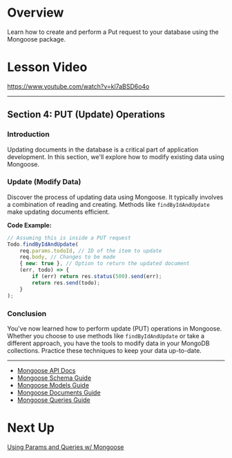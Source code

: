 

# Overview

Learn how to create and perform a Put request to your database using the Mongoose package.

# Lesson Video

https://www.youtube.com/watch?v=kl7aBSD6o4o

---

## Section 4: PUT (Update) Operations

### Introduction

Updating documents in the database is a critical part of application development. In this section, we'll explore how to modify existing data using Mongoose.

### Update (Modify Data)

Discover the process of updating data using Mongoose. It typically involves a combination of reading and creating. Methods like `findByIdAndUpdate` make updating documents efficient.

**Code Example:**

```jsx
// Assuming this is inside a PUT request
Todo.findByIdAndUpdate(
    req.params.todoId, // ID of the item to update
    req.body, // Changes to be made
    { new: true }, // Option to return the updated document
    (err, todo) => {
        if (err) return res.status(500).send(err);
        return res.send(todo);
    }
);

```

### Conclusion

You've now learned how to perform update (PUT) operations in Mongoose. Whether you choose to use methods like `findByIdAndUpdate` or take a different approach, you have the tools to modify data in your MongoDB collections. Practice these techniques to keep your data up-to-date.

---

- [Mongoose API Docs](http://mongoosejs.com/docs/api.html)
- [Mongoose Schema Guide](http://mongoosejs.com/docs/guide.html)
- [Mongoose Models Guide](http://mongoosejs.com/docs/models.html)
- [Mongoose Documents Guide](http://mongoosejs.com/docs/documents.html)
- [Mongoose Queries Guide](http://mongoosejs.com/docs/queries.html)

# Next Up

[Using Params and Queries w/ Mongoose](https://www.notion.so/Using-Params-and-Queries-w-Mongoose-30c391b4f4a8432f936d2887a236cc64?pvs=21)